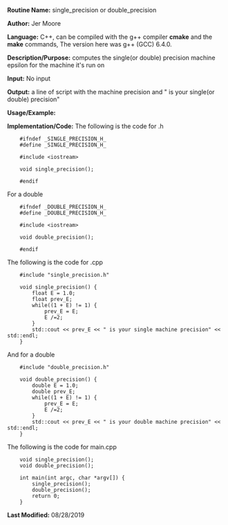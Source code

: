 **Routine Name:**   single_precision or double_precision

**Author:** Jer Moore

**Language:** C++, can be compiled with the g++ compiler **cmake** and the **make** commands, The version here was g++ (GCC) 6.4.0.

**Description/Purpose:** computes the single(or double) precision machine epsilon for the machine it's run on 
 
**Input:** No input 

**Output:** a line of script with the machine precision and " is your single(or double) precision" 

**Usage/Example:** 


**Implementation/Code:** The following is the code for .h
	
		#ifndef _SINGLE_PRECISION_H_
		#define _SINGLE_PRECISION_H_

		#include <iostream>

		void single_precision(); 

		#endif

For a double

		#ifndef _DOUBLE_PRECISION_H_
		#define _DOUBLE_PRECISION_H_

		#include <iostream>

		void double_precision(); 

		#endif

The following is the code for .cpp

		#include "single_precision.h"

		void single_precision() {
			float E = 1.0;
			float prev_E;
			while((1 + E) != 1) {
				prev_E = E;
				E /=2;
			}
			std::cout << prev_E << " is your single machine precision" << std::endl;
		}

And for a double

		#include "double_precision.h"

		void double_precision() {
			double E = 1.0;
			double prev_E;
			while((1 + E) != 1) {
				prev_E = E;
				E /=2;
			}
			std::cout << prev_E << " is your double machine precision" << std::endl;
		}

The following is the code for main.cpp
		
		void single_precision();
		void double_precision();

		int main(int argc, char *argv[]) {
			single_precision();
			double_precision();
			return 0;
		}


**Last Modified:** 08/28/2019
